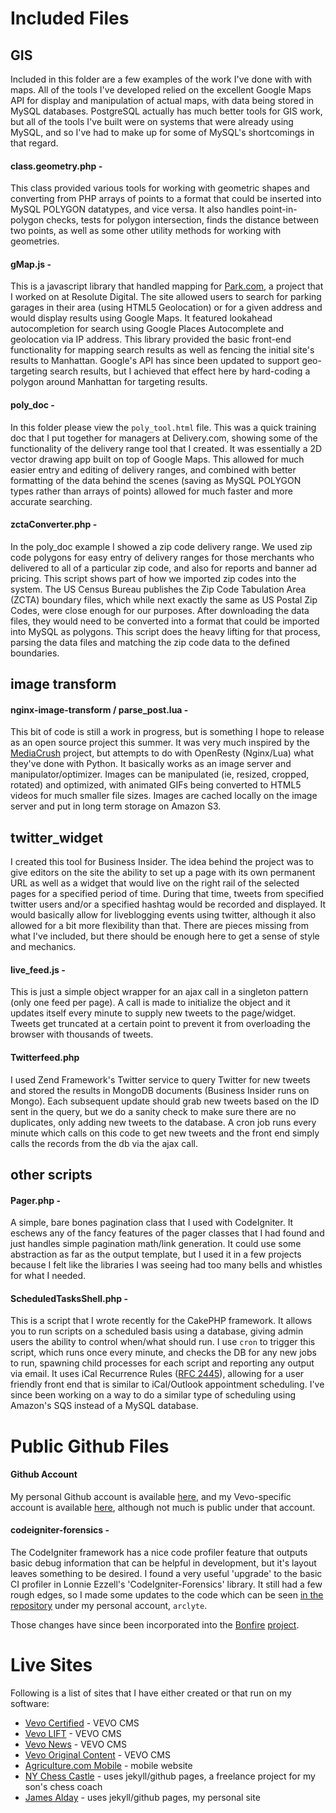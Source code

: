 
Included Files
==============

GIS
---

Included in this folder are a few examples of the work I've done with with maps. All of the tools I've developed relied on the excellent Google Maps API for display and manipulation of actual maps, with data being stored in MySQL databases.  PostgreSQL actually has much better tools for GIS work, but all of the tools I've built were on systems that were already using MySQL, and so I've had to make up for some of MySQL's shortcomings in that regard.

#### class.geometry.php -
This class provided various tools for working with geometric shapes and converting from PHP arrays of points to a format that could be inserted into MySQL POLYGON datatypes, and vice versa. It also handles point-in-polygon checks, tests for polygon intersection, finds the distance between two points, as well as some other utility methods for working with geometries.

#### gMap.js -
This is a javascript library that handled mapping for [Park.com](http://www.park.com), a project that I worked on at Resolute Digital. The site allowed users to search for parking garages in their area (using HTML5 Geolocation) or for a given address and would display results using Google Maps. It featured lookahead autocompletion for search using Google Places Autocomplete and geolocation via IP address. This library provided the basic front-end functionality for mapping search results as well as fencing the initial site's results to Manhattan.  Google's API has since been updated to support geo-targeting search results, but I achieved that effect here by hard-coding a polygon around Manhattan for targeting results.

#### poly_doc -
In this folder please view the `poly_tool.html` file. This was a quick training doc that I put together for managers at Delivery.com, showing some of the functionality of the delivery range tool that I created. It was essentially a 2D vector drawing app built on top of Google Maps. This allowed for much easier entry and editing of delivery ranges, and combined with better formatting of the data behind the scenes (saving as MySQL POLYGON types rather than arrays of points) allowed for much faster and more accurate searching.

#### zctaConverter.php -
In the poly_doc example I showed a zip code delivery range. We used zip code polygons for easy entry of delivery ranges for those merchants who delivered to all of a particular zip code, and also for reports and banner ad pricing. This script shows part of how we imported zip codes into the system. The US Census Bureau publishes the Zip Code Tabulation Area (ZCTA) boundary files, which while next exactly the same as US Postal Zip Codes, were close enough for our purposes. After downloading the data files, they would need to be converted into a format that could be imported into MySQL as polygons. This script does the heavy lifting for that process, parsing the data files and matching the zip code data to the defined boundaries.


image transform
---------------

#### nginx-image-transform / parse_post.lua -
This bit of code is still a work in progress, but is something I hope to release as an open source project this summer.  It was very much inspired by the [MediaCrush](https://github.com/MediaCrush/MediaCrush) project, but attempts to do with OpenResty (Nginx/Lua) what they've done with Python. It basically works as an image server and manipulator/optimizer. Images can be manipulated (ie, resized, cropped, rotated) and optimized, with animated GIFs being converted to HTML5 videos for much smaller file sizes. Images are cached locally on the image server and put in long term storage on Amazon S3.


twitter_widget
--------------
I created this tool for Business Insider. The idea behind the project was to give editors on the site the ability to set up a page with its own permanent URL as well as a widget that would live on the right rail of the selected pages for a specified period of time.  During that time, tweets from specified twitter users and/or a specified hashtag would be recorded and displayed.  It would basically allow for liveblogging events using twitter, although it also allowed for a bit more flexibility than that. There are pieces missing from what I've included, but there should be enough here to get a sense of style and mechanics.  

#### live_feed.js -
This is just a simple object wrapper for an ajax call in a singleton pattern (only one feed per page).  A call is made to initialize the object and it updates itself every minute to supply new tweets to the page/widget.  Tweets get truncated at a certain point to prevent it from overloading the browser with thousands of tweets.

#### Twitterfeed.php
I used Zend Framework's Twitter service to query Twitter for new tweets and stored the results in MongoDB documents (Business Insider runs on Mongo).  Each subsequent update should grab new tweets based on the ID sent in the query, but we do a sanity check to make sure there are no duplicates, only adding new tweets to the database.  A cron job runs every minute which calls on this code to get new tweets and the front end simply calls the records from the db via the ajax call.


other scripts
-------------

#### Pager.php -
A simple, bare bones pagination class that I used with CodeIgniter.  It eschews any of the fancy features of the pager classes that I had found and just handles simple pagination math/link generation. It could use some abstraction as far as the output template, but I used it in a few projects because I felt like the libraries I was seeing had too many bells and whistles for what I needed.

#### ScheduledTasksShell.php -
This is a script that I wrote recently for the CakePHP framework. It allows you to run scripts on a scheduled basis using a database, giving admin users the ability to control when/what should run.  I use `cron` to trigger this script, which runs once every minute, and checks the DB for any new jobs to run, spawning child processes for each script and reporting any output via email.  It uses iCal Recurrence Rules ([RFC 2445](http://tools.ietf.org/html/rfc2445)), allowing for a user friendly front end that is similar to iCal/Outlook appointment scheduling. I've since been working on a way to do a similar type of scheduling using Amazon's SQS instead of a MySQL database.


Public Github Files
===================

#### Github Account
My personal Github account is available [here](https://github.com/arclyte), and my Vevo-specific account is available [here](https://github.com/JamesAlday), although not much is public under that account.

#### codeigniter-forensics -

The CodeIgniter framework has a nice code profiler feature that outputs basic debug information that can be helpful in development, but it's layout leaves something to be desired.  I found a very useful 'upgrade' to the basic CI profiler in Lonnie Ezzell's 'CodeIgniter-Forensics' library.  It still had a few rough edges, so I made some updates to the code which can be seen [in the repository](https://github.com/lonnieezell/codeigniter-forensics/commits/master) under my personal account, `arclyte`.

Those changes have since been incorporated into the [Bonfire](http://cibonfire.com/) [project](https://github.com/ci-bonfire/Bonfire).


Live Sites
==========

Following is a list of sites that I have either created or that run on my software:

- [Vevo Certified](http://vevo.com/certified) - VEVO CMS
- [Vevo LIFT](http://vevo.com/lift) - VEVO CMS
- [Vevo News](http://vevo.com/news) - VEVO CMS
- [Vevo Original Content](http://www.vevo.com/shows) - VEVO CMS
- [Agriculture.com Mobile](http://m.agriculture.com/) - mobile website
- [NY Chess Castle](http://www.nychesscastle.com/) - uses jekyll/github pages, a freelance project for my son's chess coach
- [James Alday](http://jamesalday.com/) - uses jekyll/github pages, my personal site